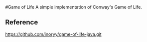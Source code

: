 #Game of Life
A simple implementation of Conway's Game of Life.

## Reference
https://github.com/inoryy/game-of-life-java.git
